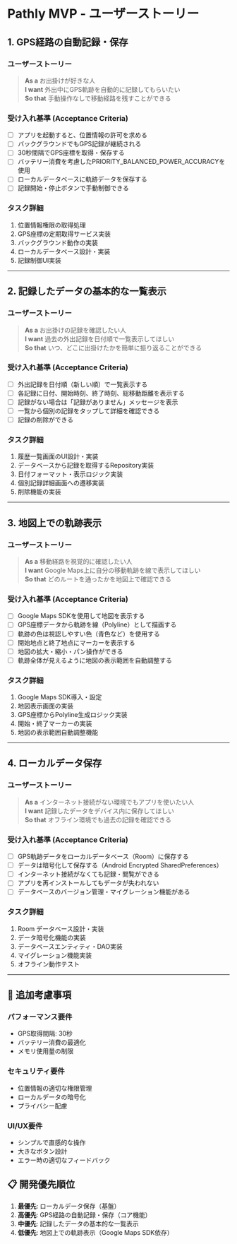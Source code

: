 # Pathly MVP - ユーザーストーリー

## 1. GPS経路の自動記録・保存

### ユーザーストーリー
>
> **As a** お出掛けが好きな人  
> **I want** 外出中にGPS軌跡を自動的に記録してもらいたい  
> **So that** 手動操作なしで移動経路を残すことができる  

### 受け入れ基準 (Acceptance Criteria)

- [ ] アプリを起動すると、位置情報の許可を求める
- [ ] バックグラウンドでもGPS記録が継続される
- [ ] 30秒間隔でGPS座標を取得・保存する
- [ ] バッテリー消費を考慮したPRIORITY_BALANCED_POWER_ACCURACYを使用
- [ ] ローカルデータベースに軌跡データを保存する
- [ ] 記録開始・停止ボタンで手動制御できる

### タスク詳細

1. 位置情報権限の取得処理
2. GPS座標の定期取得サービス実装
3. バックグラウンド動作の実装
4. ローカルデータベース設計・実装
5. 記録制御UI実装

---

## 2. 記録したデータの基本的な一覧表示

### ユーザーストーリー
>
> **As a** お出掛けの記録を確認したい人  
> **I want** 過去の外出記録を日付順で一覧表示してほしい  
> **So that** いつ、どこに出掛けたかを簡単に振り返ることができる  

### 受け入れ基準 (Acceptance Criteria)

- [ ] 外出記録を日付順（新しい順）で一覧表示する
- [ ] 各記録に日付、開始時刻、終了時刻、総移動距離を表示する
- [ ] 記録がない場合は「記録がありません」メッセージを表示
- [ ] 一覧から個別の記録をタップして詳細を確認できる
- [ ] 記録の削除ができる

### タスク詳細

1. 履歴一覧画面のUI設計・実装
2. データベースから記録を取得するRepository実装
3. 日付フォーマット・表示ロジック実装
4. 個別記録詳細画面への遷移実装
5. 削除機能の実装

---

## 3. 地図上での軌跡表示

### ユーザーストーリー
>
> **As a** 移動経路を視覚的に確認したい人  
> **I want** Google Maps上に自分の移動軌跡を線で表示してほしい  
> **So that** どのルートを通ったかを地図上で確認できる  

### 受け入れ基準 (Acceptance Criteria)

- [ ] Google Maps SDKを使用して地図を表示する
- [ ] GPS座標データから軌跡を線（Polyline）として描画する
- [ ] 軌跡の色は視認しやすい色（青色など）を使用する
- [ ] 開始地点と終了地点にマーカーを表示する
- [ ] 地図の拡大・縮小・パン操作ができる
- [ ] 軌跡全体が見えるように地図の表示範囲を自動調整する

### タスク詳細

1. Google Maps SDK導入・設定
2. 地図表示画面の実装
3. GPS座標からPolyline生成ロジック実装
4. 開始・終了マーカーの実装
5. 地図の表示範囲自動調整機能

---

## 4. ローカルデータ保存

### ユーザーストーリー
>
> **As a** インターネット接続がない環境でもアプリを使いたい人  
> **I want** 記録したデータをデバイス内に保存してほしい  
> **So that** オフライン環境でも過去の記録を確認できる  

### 受け入れ基準 (Acceptance Criteria)

- [ ] GPS軌跡データをローカルデータベース（Room）に保存する
- [ ] データは暗号化して保存する（Android Encrypted SharedPreferences）
- [ ] インターネット接続がなくても記録・閲覧ができる
- [ ] アプリを再インストールしてもデータが失われない
- [ ] データベースのバージョン管理・マイグレーション機能がある

### タスク詳細

1. Room データベース設計・実装
2. データ暗号化機能の実装
3. データベースエンティティ・DAO実装
4. マイグレーション機能実装
5. オフライン動作テスト

---

## 📝 追加考慮事項

### パフォーマンス要件

- GPS取得間隔: 30秒
- バッテリー消費の最適化
- メモリ使用量の制限

### セキュリティ要件

- 位置情報の適切な権限管理
- ローカルデータの暗号化
- プライバシー配慮

### UI/UX要件

- シンプルで直感的な操作
- 大きなボタン設計
- エラー時の適切なフィードバック

## 📋 開発優先順位

1. **最優先**: ローカルデータ保存（基盤）
2. **高優先**: GPS経路の自動記録・保存（コア機能）
3. **中優先**: 記録したデータの基本的な一覧表示
4. **低優先**: 地図上での軌跡表示（Google Maps SDK依存）
